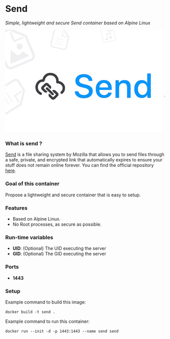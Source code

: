 Send
====
*Simple, lightweight and secure Send container based on Alpine Linux*

![send](send.jpg)

### What is send ?
[Send](https://send.firefox.com/) is a file sharing system by Mozilla that allows you to send files through a safe, private, and encrypted link that automatically expires to ensure your stuff does not remain online forever. You can find the official repository [here](https://github.com/mozilla/send).

### Goal of this container
Propose a lightweight and secure container that is easy to setup.

### Features
- Based on Alpine Linux.
- No Root processes, as secure as possible.

### Run-time variables
- **UID**: (Optional) The UID executing the server
- **GID**: (Optional) The GID executing the server

### Ports
- **1443**

### Setup
Example command to build this image:
```
docker build -t send .
```
Example command to run this container:
```
docker run --init -d -p 1443:1443 --name send send
```
